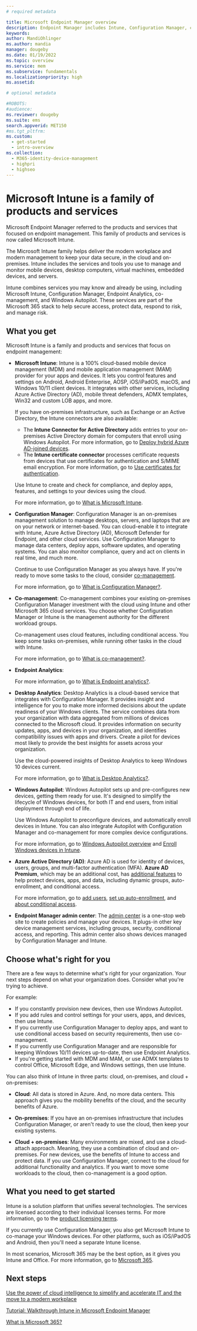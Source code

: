 ```yaml
---
# required metadata

title: Microsoft Endpoint Manager overview
description: Endpoint Manager includes Intune, Configuration Manager, co-management, Desktop Analytics, Windows Autopilot, and the admin center to manage all devices, including on-premises.
keywords:
author: MandiOhlinger
ms.author: mandia
manager: dougeby
ms.date: 01/19/2022
ms.topic: overview
ms.service: mem
ms.subservice: fundamentals
ms.localizationpriority: high
ms.assetid: 

# optional metadata

#ROBOTS:
#audience:
ms.reviewer: dougeby
ms.suite: ems
search.appverid: MET150
#ms.tgt_pltfrm:
ms.custom: 
  - get-started
  - intro-overview
ms.collection:
  - M365-identity-device-management
  - highpri
  - highseo
---
```


# Microsoft Intune is a family of products and services

Microsoft Endpoint Manager referred to the products and services that focused on endpoint management. This family of products and services is now called Microsoft Intune.

The Microsoft Intune family helps deliver the modern workplace and modern management to keep your data secure, in the cloud and on-premises. Intune includes the services and tools you use to manage and monitor mobile devices, desktop computers, virtual machines, embedded devices, and servers.

Intune combines services you may know and already be using, including Microsoft Intune, Configuration Manager, Endpoint Analytics, co-management, and Windows Autopilot. These services are part of the Microsoft 365 stack to help secure access, protect data, respond to risk, and manage risk.

## What you get

Microsoft Intune is a family and products and services that focus on endpoint management:

- **Microsoft Intune**: Intune is a 100% cloud-based mobile device management (MDM) and mobile application management (MAM) provider for your apps and devices. It lets you control features and settings on Android, Android Enterprise, AOSP, iOS/iPadOS, macOS, and Windows 10/11 client devices. It integrates with other services, including Azure Active Directory (AD), mobile threat defenders, ADMX templates, Win32 and custom LOB apps, and more.

  If you have on-premises infrastructure, such as Exchange or an Active Directory, the Intune connectors are also available:

  - The **Intune Connector for Active Directory** adds entries to your on-premises Active Directory domain for computers that enroll using Windows Autopilot. For more information, go to [Deploy hybrid Azure AD-joined devices](./autopilot/windows-autopilot-hybrid.md).
  - The **Intune certificate connector** processes certificate requests from devices that use certificates for authentication and S/MIME email encryption. For more information, go to [Use certificates for authentication](./intune/protect/certificates-configure.md).

  Use Intune to create and check for compliance, and deploy apps, features, and settings to your devices using the cloud.

  For more information, go to [What is Microsoft Intune](/intune/fundamentals/what-is-intune).

- **Configuration Manager**: Configuration Manager is an on-premises management solution to manage desktops, servers, and laptops that are on your network or internet-based. You can cloud-enable it to integrate with Intune, Azure Active Directory (AD), Microsoft Defender for Endpoint, and other cloud services. Use Configuration Manager to manage data centers, deploy apps, software updates, and operating systems. You can also monitor compliance, query and act on clients in real time, and much more.

  Continue to use Configuration Manager as you always have. If you're ready to move some tasks to the cloud, consider [co-management](/configmgr/comanage/).

  For more information, go to [What is Configuration Manager?](/configmgr/core/understand/introduction).

- **Co-management**: Co-management combines your existing on-premises Configuration Manager investment with the cloud using Intune and other Microsoft 365 cloud services. You choose whether Configuration Manager or Intune is the management authority for the different workload groups.

  Co-management uses cloud features, including conditional access. You keep some tasks on-premises, while running other tasks in the cloud with Intune.

  For more information, go to [What is co-management?](/configmgr/comanage/overview).

- **Endpoint Analytics**: 

   For more information, go to [What is Endpoint analytics?](/mem/analytics/overview).

- **Desktop Analytics**: Desktop Analytics is a cloud-based service that integrates with Configuration Manager. It provides insight and intelligence for you to make more informed decisions about the update readiness of your Windows clients. The service combines data from your organization with data aggregated from millions of devices connected to the Microsoft cloud. It provides information on security updates, apps, and devices in your organization, and identifies compatibility issues with apps and drivers. Create a pilot for devices most likely to provide the best insights for assets across your organization.

  Use the cloud-powered insights of Desktop Analytics to keep Windows 10 devices current.

  For more information, go to [What is Desktop Analytics?](/configmgr/desktop-analytics/overview).

- **Windows Autopilot**: Windows Autopilot sets up and pre-configures new devices, getting them ready for use. It's designed to simplify the lifecycle of Windows devices, for both IT and end users, from initial deployment through end of life.

  Use Windows Autopilot to preconfigure devices, and automatically enroll devices in Intune. You can also integrate Autopilot with Configuration Manager and co-management for more complex device configurations.

  For more information, go to [Windows Autopilot overview](/windows/deployment/windows-autopilot/windows-autopilot) and [Enroll Windows devices in Intune](./autopilot/enrollment-autopilot.md).

- **Azure Active Directory (AD)**: Azure AD is used for identity of devices, users, groups, and multi-factor authentication (MFA). **Azure AD Premium**, which may be an additional cost, has [additional features](https://azure.microsoft.com/pricing/details/active-directory/) to help protect devices, apps, and data, including dynamic groups, auto-enrollment, and conditional access.

  For more information, go to [add users](./intune/fundamentals/users-add.md), [set up auto-enrollment](./intune/enrollment/windows-enroll.md), and [about conditional access](./intune/protect/conditional-access.md).

- **Endpoint Manager admin center**: The [admin center](https://go.microsoft.com/fwlink/?linkid=2109431) is a one-stop web site to create policies and manage your devices. It plugs-in other key device management services, including groups, security, conditional access, and reporting. This admin center also shows devices managed by Configuration Manager and Intune.

## Choose what's right for you

There are a few ways to determine what's right for your organization. Your next steps depend on what your organization does. Consider what you're trying to achieve.

For example:

- If you constantly provision new devices, then use Windows Autopilot.
- If you add rules and control settings for your users, apps, and devices, then use Intune.
- If you currently use Configuration Manager to deploy apps, and want to use conditional access based on security requirements, then use co-management.
- If you currently use Configuration Manager and are responsible for keeping Windows 10/11 devices up-to-date, then use Endpoint Analytics.
- If you're getting started with MDM and MAM, or use ADMX templates to control Office, Microsoft Edge, and Windows settings, then use Intune.

You can also think of Intune in three parts: cloud, on-premises, and cloud + on-premises:

- **Cloud**: All data is stored in Azure. And, no more data centers. This approach gives you the mobility benefits of the cloud, and the security benefits of Azure.

- **On-premises**: If you have an on-premises infrastructure that includes Configuration Manager, or aren't ready to use the cloud, then keep your existing systems.

- **Cloud + on-premises**: Many environments are mixed, and use a cloud-attach approach. Meaning, they use a combination of cloud and on-premises. For new devices, use the benefits of Intune to access and protect data. If you use Configuration Manager, connect to the cloud for additional functionality and analytics. If you want to move some workloads to the cloud, then co-management is a good option.

## What you need to get started

Intune is a solution platform that unifies several technologies. The services are licensed according to their individual licenses terms. For more information, go to the [product licensing terms](https://www.microsoft.com/licensing/product-licensing/products).

If you currently use Configuration Manager, you also get Microsoft Intune to co-manage your Windows devices. For other platforms, such as iOS/iPadOS and Android, then you'll need a separate Intune license.

In most scenarios, Microsoft 365 may be the best option, as it gives you Intune and Office. For more information, go to [Microsoft 365](https://www.microsoft.com/licensing/product-licensing/microsoft-365-enterprise).

## Next steps

[Use the power of cloud intelligence to simplify and accelerate IT and the move to a modern workplace](https://www.microsoft.com/microsoft-365/blog/2019/11/04/use-the-power-of-cloud-intelligence-to-simplify-and-accelerate-it-and-the-move-to-a-modern-workplace/)

[Tutorial: Walkthrough Intune in Microsoft Endpoint Manager](/intune/fundamentals/tutorial-walkthrough-endpoint-manager)

[What is Microsoft 365?](/training/modules/what-is-m365/index)
